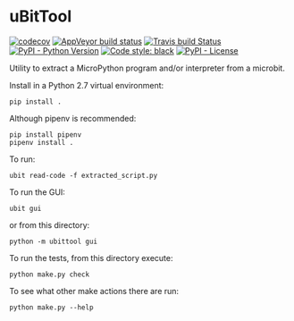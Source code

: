 # uBitTool

[![codecov](https://codecov.io/gh/carlosperate/ubittool/branch/master/graph/badge.svg)](https://codecov.io/gh/carlosperate/ubittool)
[![AppVeyor build status](https://ci.appveyor.com/api/projects/status/byfv99vlf6rinxne?svg=true)](https://ci.appveyor.com/project/carlosperate/ubitextract)
[![Travis build Status](https://travis-ci.org/carlosperate/ubittool.svg?branch=master)](https://travis-ci.org/carlosperate/ubittool)
[![PyPI - Python Version](https://img.shields.io/pypi/pyversions/ubittool.svg)](https://pypi.org/project/ubittool/)
[![Code style: black](https://img.shields.io/badge/code%20style-black-000000.svg)](https://github.com/ambv/black)
[![PyPI - License](https://img.shields.io/pypi/l/ubittool.svg)](LICENSE)

Utility to extract a MicroPython program and/or interpreter from a microbit.

Install in a Python 2.7 virtual environment:

```
pip install .
```

Although pipenv is recommended:

```
pip install pipenv
pipenv install .
```

To run:

```
ubit read-code -f extracted_script.py
```

To run the GUI:

```
ubit gui
```

or from this directory:

```
python -m ubittool gui
```

To run the tests, from this directory execute:

```
python make.py check
```

To see what other make actions there are run:

```
python make.py --help
```
